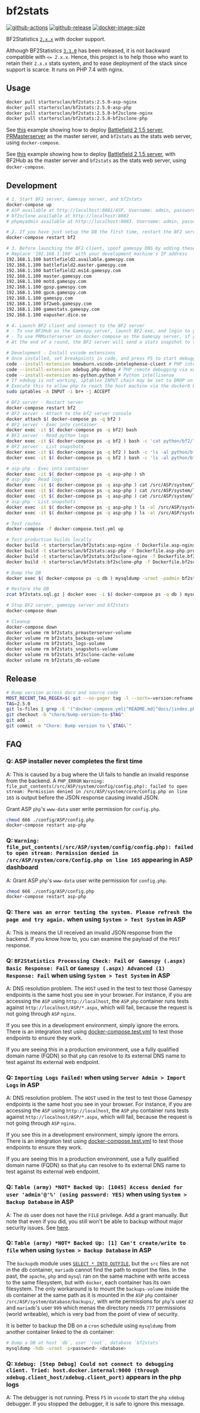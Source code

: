# bf2stats

[![github-actions](https://github.com/startersclan/bf2stats/workflows/ci-master-pr/badge.svg)](https://github.com/startersclan/bf2stats/actions)
[![github-release](https://img.shields.io/github/v/release/startersclan/bf2stats?style=flat-square)](https://github.com/startersclan/bf2stats/releases/)
[![docker-image-size](https://img.shields.io/docker/image-size/startersclan/bf2stats/asp-nginx)](https://hub.docker.com/r/startersclan/bf2stats)

BF2Statistics [`2.x.x`](https://code.google.com/archive/p/bf2stats/) with docker support.

Although BF2Statistics [`3.1.0`](https://github.com/BF2Statistics/ASP) has been released, it is not backward compatible with `<= 2.x.x`. Hence, this project is to help those who want to retain their `2.x.x` stats system, and to ease deployment of the stack since support is scarce. It runs on PHP 7.4 with nginx.

## Usage

```sh
docker pull startersclan/bf2stats:2.5.0-asp-nginx
docker pull startersclan/bf2stats:2.5.0-asp-php
docker pull startersclan/bf2stats:2.5.0-bf2sclone-nginx
docker pull startersclan/bf2stats:2.5.0-bf2sclone-php
```

See [this](docs/full-bf2-stack-example) example showing how to deploy [Battlefield 2 1.5 server](https://github.com/startersclan/docker-bf2/), [PRMasterserver](https://github.com/startersclan/PRMasterServer) as the master server, and `bf2stats` as the stats web server, using `docker-compose`.

See [this](docs/bf2hub-bf2stats-example) example showing how to deploy [Battlefield 2 1.5 server](https://github.com/startersclan/docker-bf2/), with BF2Hub as the master server and `bf2stats` as the stats web server, using `docker-compose`.

## Development

```sh
# 1. Start BF2 server, Gamespy server, and bf2stats
docker-compose up
# ASP available at http://localhost:8081/ASP. Username: admin, password admin. Login and set up the DB the first time. See ./config/ASP/config.php
# bf2sclone available at http://localhost:8082
# phpmyadmin available at http://localhost:8083. Username: admin, password: admin. See ./config/ASP/config.php config file

# 2. If you have just setup the DB the first time, restart the BF2 server to begin recording stats
docker-compose restart bf2

# 3. Before launching the BF2 client, spoof gamespy DNS by adding these entries in C:\Windows\system32\drivers\etc\hosts. This is needed for the BF2 client to work correctly.
# Replace '192.168.1.100' with your development machine's IP address
192.168.1.100 battlefield2.available.gamespy.com
192.168.1.100 battlefield2.master.gamespy.com
192.168.1.100 battlefield2.ms14.gamespy.com
192.168.1.100 master.gamespy.com
192.168.1.100 motd.gamespy.com
192.168.1.100 gpsp.gamespy.com
192.168.1.100 gpcm.gamespy.com
192.168.1.100 gamespy.com
192.168.1.100 bf2web.gamespy.com
192.168.1.100 gamestats.gamespy.com
192.168.1.100 eapusher.dice.se

# 4. Launch BF2 client and connect to the BF2 server
# - To use BF2Hub as the Gamespy server, launch BF2.exe, and login to your BF2Hub account, and connect to the BF2 server using MULTIPLAYER > CONNECT TO IP
# - To use PRMasterserver in docker-compose as the Gamespy server, if you have previously patched BF2.exe using the BF2Hub patcher, you must unpatch BF2.exe. Then launch BF2.exe (do not use BF2Hub), create a new Online account, login, and connect to the BF2 server using MULTIPLAYER > CONNECT TO IP.
# At the end of a round, the BF2 server will send a stats snapshot to the ASP. View stats in ASP and bf2sclone.

# Development - Install vscode extensions
# Once installed, set breakpoints in code, and press F5 to start debugging.
code --install-extension bmewburn.vscode-intelephense-client # PHP intellisense
code --install-extension xdebug.php-debug # PHP remote debugging via xdebug
code --install-extension ms-python.python # Python intellisense
# If xdebug is not working, iptables INPUT chain may be set to DROP on the docker bridge.
# Execute this to allow php to reach the host machine via the docker0 bridge
sudo iptables -A INPUT -i br+ -j ACCEPT

# BF2 server - Restart server
docker-compose restart bf2
# BF2 server - Attach to the bf2 server console
docker attach $( docker-compose ps -q bf2 )
# BF2 server - Exec into container
docker exec -it $( docker-compose ps -q bf2) bash
# BF2 server - Read python logs
docker exec -it $( docker-compose ps -q bf2 ) bash -c 'cat python/bf2/logs/bf2game_*'
# BF2 server - List snapshots
docker exec -it $( docker-compose ps -q bf2 ) bash -c 'ls -al python/bf2/logs/snapshots/sent'
docker exec -it $( docker-compose ps -q bf2 ) bash -c 'ls -al python/bf2/logs/snapshots/unsent'

# asp-php - Exec into container
docker exec -it $( docker-compose ps -q asp-php ) sh
# asp-php - Read logs
docker exec -it $( docker-compose ps -q asp-php ) cat /src/ASP/system/logs/stats_debug.log
docker exec -it $( docker-compose ps -q asp-php ) cat /src/ASP/system/logs/validate_awards.log
docker exec -it $( docker-compose ps -q asp-php ) cat /src/ASP/system/logs/validate_ranks.log
# asp-php - List snapshots
docker exec -it $( docker-compose ps -q asp-php ) ls -al /src/ASP/system/snapshots/processed
docker exec -it $( docker-compose ps -q asp-php ) ls -al /src/ASP/system/snapshots/temp

# Test routes
docker-compose -f docker-compose.test.yml up

# Test production builds locally
docker build -t startersclan/bf2stats:asp-nginx -f Dockerfile.asp-nginx.prod .
docker build -t startersclan/bf2stats:asp-php -f Dockerfile.asp-php.prod .
docker build -t startersclan/bf2stats:bf2sclone-nginx -f Dockerfile.bf2sclone-nginx.prod .
docker build -t startersclan/bf2stats:bf2sclone-php -f Dockerfile.bf2sclone-php.prod .

# Dump the DB
docker exec $( docker-compose ps -q db ) mysqldump -uroot -padmin bf2stats | gzip > bf2stats.sql.gz

# Restore the DB
zcat bf2stats.sql.gz | docker exec -i $( docker-compose ps -q db ) mysql -uroot -padmin bf2stats

# Stop BF2 server, gamespy server and bf2stats
docker-compose down

# Cleanup
docker-compose down
docker volume rm bf2stats_prmasterserver-volume
docker volume rm bf2stats_backups-volume
docker volume rm bf2stats_logs-volume
docker volume rm bf2stats_snapshots-volume
docker volume rm bf2stats_bf2sclone-cache-volume
docker volume rm bf2stats_db-volume
```

## Release

```sh
# Bump version across docs and source code
MOST_RECENT_TAG_REGEX=$( git --no-pager tag -l --sort=-version:refname | head -n1 | sed 's@\.@\\.@g' )
TAG=2.5.0
git ls-files | grep -E '(^docker-compose.yml|^README.md|^docs/|index.php|bf2statistics.php|BF2StatisticsConfig.py)' | while read -r l; do sed -i "s/\b$MOST_RECENT_TAG_REGEX\b/$TAG/g" "$l"; done
git checkout -b "chore/bump-version-to-$TAG"
git add .
git commit -m "Chore: Bump version to \`$TAG\`"
```

## FAQ

### Q: ASP installer never completes the first time

A: This is caused by a bug where the UI fails to handle an invalid response from the backend. A `PHP_ERROR` `Warning: file_put_contents(/src/ASP/system/config/config.php): failed to open stream: Permission denied in /src/ASP/system/core/Config.php on line 165` is output before the JSON response causing invalid JSON.

Grant ASP `php`'s `www-data` user write permission for `config.php`.

```sh
chmod 666 ./config/ASP/config.php
docker-compose restart asp-php
```

### Q: `Warning: file_put_contents(/src/ASP/system/config/config.php): failed to open stream: Permission denied in /src/ASP/system/core/Config.php on line 165` appearing in ASP dashboard

A: Grant ASP `php`'s `www-data` user write permission for `config.php`.

```sh
chmod 666 ./config/ASP/config.php
docker-compose restart asp-php
```

### Q: `There was an error testing the system. Please refresh the page and try again.` when using `System > Test System` in ASP

A: This is means the UI received an invalid JSON response from the backend. If you know how to, you can examine the payload of the `POST` response.

### Q: `BF2Statistics Processing Check: Fail` or ` Gamespy (.aspx) Basic Response: Fail` or `Gamespy (.aspx) Advanced (1) Response: Fail` when using `System > Test System` in ASP

A: DNS resolution problem. The `HOST` used in the test to test those Gamespy endpoints is the same host you see in your browser. For instance, if you are accessing the `ASP` using `http://localhost`, the `ASP` `php` container runs tests against `http://localhost/ASP/*.aspx`, which will fail, because the request is not going through `ASP` `nginx`.

If you see this in a development environment, simply ignore the errors. There is an integration test using [docker-compose.test.yml](docker-compose.test.yml) to test those endpoints to ensure they work.

If you are seeing this in a production environment, use a fully qualified domain name (FQDN) so that `php` can resolve to its external DNS name to test against its external web endpoint.

### Q: `Importing Logs Failed!` when using `Server Admin > Import Logs` in ASP

A: DNS resolution problem. The `HOST` used in the test to test those Gamespy endpoints is the same host you see in your browser. For instance, if you are accessing the `ASP` using `http://localhost`, the `ASP` `php` container runs tests against `http://localhost/ASP/*.aspx`, which will fail, because the request is not going through `ASP` `nginx`.

If you see this in a development environment, simply ignore the errors. There is an integration test using [docker-compose.test.yml](docker-compose.test.yml) to test those endpoints to ensure they work.

If you are seeing this in a production environment, use a fully qualified domain name (FQDN) so that `php` can resolve to its external DNS name to test against its external web endpoint.

### Q: `Table (army) *NOT* Backed Up: [1045] Access denied for user 'admin'@'%' (using password: YES)` when using `System > Backup Database` in ASP

A: The `db` user does not have the `FILE` privilege. Add a grant manually. But note that even if you did, you still won't be able to backup without major security issues. See [here](#q-table-army-not-backed-up-1-cant-createwrite-to-file-when-using-system--backup-database-in-asp).

### Q: `Table (army) *NOT* Backed Up: [1] Can't create/write to file` when using `System > Backup Database` in ASP

The `backupdb` module uses [`SELECT * INTO OUTFILE`](https://mariadb.com/kb/en/select-into-outfile/), but the `src` files are not in the db container, `mariadb` cannot find the path to export the files. In the past, the `apache`, `php` and `mysql` ran on the same machine with write access to the same filesystem, but with `docker`, each container has its own filesystem. The only workaround is to mount the `backups-volume` inside the `db` container at the same path as it is mounted in the `ASP` `php` container `/src/ASP/system/database/backups/`, with write permissions for `php`'s user `82` and `mariadb`'s user `999` which menas the directory needs `777` permissions (world writeable), which is very bad from the point of view of security.

It is better to backup the DB on a `cron` schedule using `mysqldump` from another container linked to the `db` container:

```sh
# Dump a DB at host `db`, user `root`, database `bf2stats`
mysqldump -hdb -uroot -p<password> <database>
```

### Q: `Xdebug: [Step Debug] Could not connect to debugging client. Tried: host.docker.internal:9000 (through xdebug.client_host/xdebug.client_port)` appears in the php logs

A: The debugger is not running. Press `F5` in `vscode` to start the `php` `xdebug` debugger. If you stopped the debugger, it is safe to ignore this message.
